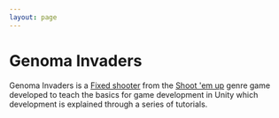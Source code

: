 ```yaml
---
layout: page
---
```


# Genoma Invaders

Genoma Invaders is a [Fixed shooter](https://en.wikipedia.org/wiki/Category:Fixed_shooters) from the [Shoot 'em up](https://en.wikipedia.org/wiki/Shoot_%27em_up#Fixed_shooters) genre game developed to teach the basics for game development in Unity which development is explained through a series of tutorials.